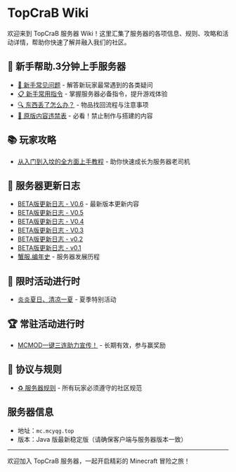 # TopCraB Wiki

欢迎来到 TopCraB 服务器 Wiki！这里汇集了服务器的各项信息、规则、攻略和活动详情，帮助你快速了解并融入我们的社区。

## 🌱 新手帮助.3分钟上手服务器

- [📝 新手常见问题](faq) - 解答新玩家最常遇到的各类疑问
- [📋 新手常用指令](commands) - 掌握服务器必备指令，提升游戏体验
- [🔍 东西丢了怎么办？](lost-items) - 物品找回流程与注意事项
- [🚫 原版内容违禁表](prohibited-structures) - 必看！禁止制作与搭建的内容

## 📚 玩家攻略

- [从入门到入坟的全方面上手教程](guide) - 助你快速成长为服务器老司机

## 📅 服务器更新日志

- [BETA版更新日志 - V0.6](changelog) - 最新版本更新内容
- [BETA版更新日志 - V0.5](changelog)
- [BETA版更新日志 - V0.4](changelog)
- [BETA版更新日志 - V0.3](changelog)
- [BETA版更新日志 - v0.2](changelog)
- [BETA版更新日志 - v0.1](changelog)
- [蟹服.编年史](announcements) - 服务器发展历程

## 🎉 限时活动进行时

- [炎炎夏日、清凉一夏](ongoing-events) - 夏季特别活动

## 🏆 常驻活动进行时

- [MCMOD一键三连助力宣传！](timed-events) - 长期有效，参与赢奖励

## 📜 协议与规则

- [♻️ 服务器规则](rules) - 所有玩家必须遵守的社区规范

## 服务器信息
- 地址：`mc.mcyqg.top`
- 版本：Java 版最新稳定版（请确保客户端与服务器版本一致）

---

欢迎加入 TopCraB 服务器，一起开启精彩的 Minecraft 冒险之旅！
